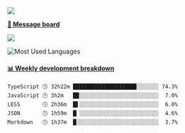[![](https://count.getloli.com/get/@SmaIIstars.github.readme)](https://count.getloli.com/)


[**💬 Message board**](https://chat.getloli.com/room/@SmaIIstars.github)

[![](https://chat.getloli.com/room/@SmaIIstars.github/svg?width=600&height=100&limit=20&theme=light&fontSize=14)](https://chat.getloli.com/room/@SmaIIstars.github)


![Most Used Languages](https://github-readme-stats.vercel.app/api/top-langs/?username=SmaIIstars&theme=dark&layout=compact)

<!-- waka-box start -->
#### <a href="https://gist.github.com/e31f5e1b7a15ee54e2fc8fca68aa5e2b" target="_blank">📊 Weekly development breakdown</a>
```text
TypeScript 🕓 32h22m ████████████████████░░░░░░░ 74.3%
JavaScript 🕓 3h2m   █▉░░░░░░░░░░░░░░░░░░░░░░░░░  7.0%
LESS       🕓 2h36m  █▌░░░░░░░░░░░░░░░░░░░░░░░░░  6.0%
JSON       🕓 1h59m  █▏░░░░░░░░░░░░░░░░░░░░░░░░░  4.6%
Markdown   🕓 1h37m  █░░░░░░░░░░░░░░░░░░░░░░░░░░  3.7%
```
<!-- Powered by https://github.com/YouEclipse/waka-box-go . -->
<!-- waka-box end -->
